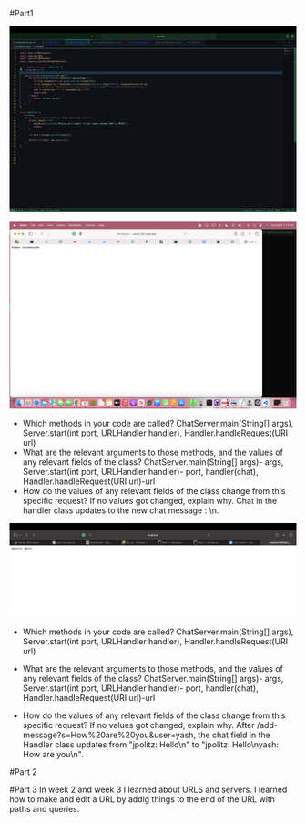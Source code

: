 #Part1

![Image](code.jpg)







![Image](yash.jpg)




- Which methods in your code are called? 
ChatServer.main(String[] args), Server.start(int port, URLHandler handler), Handler.handleRequest(URI url)
- What are the relevant arguments to those methods, and the values of any relevant fields of the class?
ChatServer.main(String[] args)- args, Server.start(int port, URLHandler handler)- port, handler(chat), Handler.handleRequest(URI url)-url
- How do the values of any relevant fields of the class change from this specific request? If no values got changed, explain why.
Chat in the handler class updates to the new chat message <username>: <message>\n.



![Image](jpolitz.jpg)



- Which methods in your code are called? 
ChatServer.main(String[] args), Server.start(int port, URLHandler handler), Handler.handleRequest(URI url)

- What are the relevant arguments to those methods, and the values of any relevant fields of the class?
ChatServer.main(String[] args)- args, Server.start(int port, URLHandler handler)- port, handler(chat), Handler.handleRequest(URI url)-url

- How do the values of any relevant fields of the class change from this specific request? If no values got changed, explain why.
After   /add-message?s=How%20are%20you&user=yash, the chat field in the Handler class updates from "jpolitz: Hello\n" to "jpolitz: Hello\nyash: How are you\n".



#Part 2 


#Part 3
In week 2 and week 3 I learned about URLS and servers. I learned how to make and edit a URL by addig things to the end of the URL with paths and queries. 
